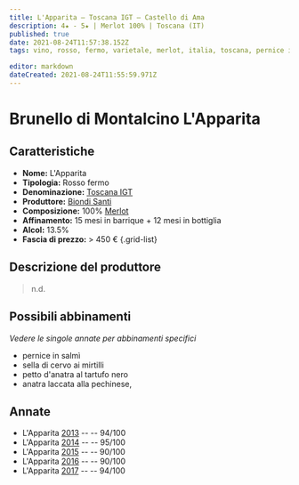 ```yaml
---
title: L'Apparita – Toscana IGT – Castello di Ama
description: 4★ - 5★ | Merlot 100% | Toscana (IT)
published: true
date: 2021-08-24T11:57:38.152Z
tags: vino, rosso, fermo, varietale, merlot, italia, toscana, pernice in salmì, sella di cervo ai mirtilli, petto d'anatra al tartufo nero, anatra laccata alla pechinese, 150 - 199 €, 5 stelle

editor: markdown
dateCreated: 2021-08-24T11:55:59.971Z
---
```


# Brunello di Montalcino L'Apparita

## Caratteristiche
- **Nome:** L'Apparita
- **Tipologia:** Rosso fermo
- **Denominazione:** [Toscana IGT](/denominazioni/Italia/Toscana/IGT/Toscana)
- **Produttore:** [Biondi Santi](/produttori/Italia/Toscana/Castello-di-Ama) 
- **Composizione:** 100% [Merlot](/vitigni/bacca-nera/Merlot)
- **Affinamento:** 15 mesi in barrique + 12 mesi in bottiglia
- **Alcol:** 13.5%
- **Fascia di prezzo:** > 450 € 
{.grid-list}

## Descrizione del produttore

> n.d.


## Possibili abbinamenti
*Vedere le singole annate per abbinamenti specifici*

- pernice in salmì
- sella di cervo ai mirtilli
- petto d'anatra al tartufo nero
- anatra laccata alla pechinese,

## Annate
- L'Apparita [2013](vini/Italia/Toscana/Castello-di-Ama/L-Apparita/2013) -- <span class="star-5"></span> -- 94/100
- L'Apparita [2014](vini/Italia/Toscana/Castello-di-Ama/L-Apparita/2014) -- <span class="star-5"></span> -- 95/100
- L'Apparita [2015](vini/Italia/Toscana/Castello-di-Ama/L-Apparita/2015) -- <span class="star-4"></span> -- 90/100
- L'Apparita [2016](vini/Italia/Toscana/Castello-di-Ama/L-Apparita/2016) -- <span class="star-4"></span> -- 90/100
- L'Apparita [2017](vini/Italia/Toscana/Castello-di-Ama/L-Apparita/2017) -- <span class="star-5"></span> -- 94/100